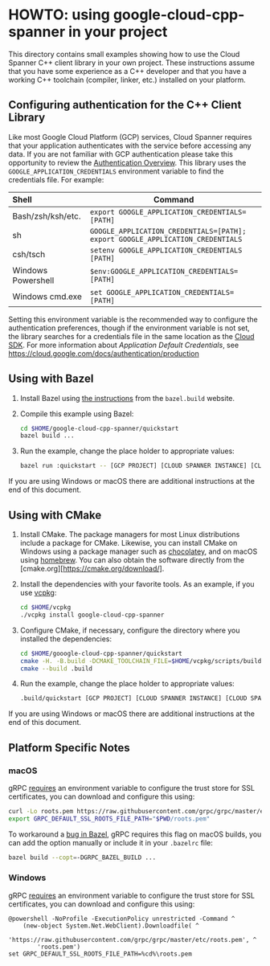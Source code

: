 # HOWTO: using google-cloud-cpp-spanner in your project

This directory contains small examples showing how to use the Cloud Spanner C++
client library in your own project. These instructions assume that you have
some experience as a C++ developer and that you have a working C++ toolchain
(compiler, linker, etc.) installed on your platform.

## Configuring authentication for the C++ Client Library

Like most Google Cloud Platform (GCP) services, Cloud Spanner requires that
your application authenticates with the service before accessing any data. If
you are not familiar with GCP authentication please take this opportunity to
review the [Authentication Overview][authentication-quickstart]. This library
uses the `GOOGLE_APPLICATION_CREDENTIALS` environment variable to find the
credentials file. For example:

| Shell              | Command                                        |
| :----------------- | ---------------------------------------------- |
| Bash/zsh/ksh/etc.  | `export GOOGLE_APPLICATION_CREDENTIALS=[PATH]` |
| sh                 | `GOOGLE_APPLICATION_CREDENTIALS=[PATH];` `export GOOGLE_APPLICATION_CREDENTIALS` |
| csh/tsch           | `setenv GOOGLE_APPLICATION_CREDENTIALS [PATH]` |
| Windows Powershell | `$env:GOOGLE_APPLICATION_CREDENTIALS=[PATH]`   |
| Windows cmd.exe    | `set GOOGLE_APPLICATION_CREDENTIALS=[PATH]`    |

Setting this environment variable is the recommended way to configure the
authentication preferences, though if the environment variable is not set, the
library searches for a credentials file in the same location as the [Cloud
SDK](https://cloud.google.com/sdk/). For more information about *Application
Default Credentials*, see
https://cloud.google.com/docs/authentication/production

## Using with Bazel

1. Install Bazel using [the instructions][bazel-install] from the `bazel.build` website.

2. Compile this example using Bazel:

   ```bash
   cd $HOME/google-cloud-cpp-spanner/quickstart
   bazel build ...
   ```

3. Run the example, change the place holder to appropriate values:

   ```bash
   bazel run :quickstart -- [GCP PROJECT] [CLOUD SPANNER INSTANCE] [CLOUD SPANNER DATABASE]
   ```

If you are using Windows or macOS there are additional instructions at the end of this document.

## Using with CMake

1. Install CMake. The package managers for most Linux distributions include a package for CMake.
   Likewise, you can install CMake on Windows using a package manager such as
   [chocolatey][choco-cmake-link], and on macOS using [homebrew][homebrew-cmake-link]. You can also obtain the software
   directly from the [cmake.org][https://cmake.org/download/].

2. Install the dependencies with your favorite tools. As an example, if you use
   [vcpkg](https://github.com/Microsoft/vcpkg.git):

   ```bash
   cd $HOME/vcpkg
   ./vcpkg install google-cloud-cpp-spanner
   ```

3. Configure CMake, if necessary, configure the directory where you installed the dependencies:

   ```bash
   cd $HOME/gooogle-cloud-cpp-spanner/quickstart
   cmake -H. -B.build -DCMAKE_TOOLCHAIN_FILE=$HOME/vcpkg/scripts/buildsystems/vcpkg.cmake
   cmake --build .build
   ```

4. Run the example, change the place holder to appropriate values:

   ```bash
   .build/quickstart [GCP PROJECT] [CLOUD SPANNER INSTANCE] [CLOUD SPANNER DATABASE]
   ```

If you are using Windows or macOS there are additional instructions at the end of this document.

## Platform Specific Notes

### macOS

gRPC [requires][grpc-roots-pem-bug] an environment variable to configure the trust store for SSL certificates, you
can download and configure this using:

```bash
curl -Lo roots.pem https://raw.githubusercontent.com/grpc/grpc/master/etc/roots.pem
export GRPC_DEFAULT_SSL_ROOTS_FILE_PATH="$PWD/roots.pem"
```

To workaround a [bug in Bazel][bazel-grpc-macos-bug], gRPC requires this flag on macOS builds, you can add the option
manually or include it in your `.bazelrc` file:

```bash
bazel build --copt=-DGRPC_BAZEL_BUILD ...
```

### Windows

gRPC [requires][grpc-roots-pem-bug] an environment variable to configure the trust store for SSL certificates, you
can download and configure this using:

```console
@powershell -NoProfile -ExecutionPolicy unrestricted -Command ^
    (new-object System.Net.WebClient).Downloadfile( ^
        'https://raw.githubusercontent.com/grpc/grpc/master/etc/roots.pem', ^
        'roots.pem')
set GRPC_DEFAULT_SSL_ROOTS_FILE_PATH=%cd%\roots.pem
```

[bazel-install]: https://docs.bazel.build/versions/master/install.html
[spanner-quickstart-link]: https://cloud.google.com/spanner/docs/quickstart-console
[grpc-roots-pem-bug]: https://github.com/grpc/grpc/issues/16571
[choco-cmake-link]: https://chocolatey.org/packages/cmake
[homebrew-cmake-link]: https://formulae.brew.sh/formula/cmake
[cmake-download-link]: https://cmake.org/download/
[bazel-grpc-macos-bug]: https://github.com/bazelbuild/bazel/issues/4341
[authentication-quickstart]: https://cloud.google.com/docs/authentication/getting-started 'Authentication Getting Started'

